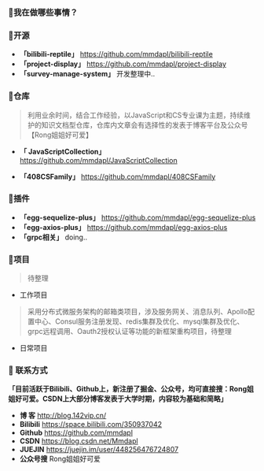 ### 👻我在做哪些事情？

### 🔗开源

- **「bilibili-reptile」** https://github.com/mmdapl/bilibili-reptile
- **「project-display」** https://github.com/mmdapl/project-display
- **「survey-manage-system」** 开发整理中..

### 🔗仓库

> 利用业余时间，结合工作经验，以JavaScript和CS专业课为主题，持续维护的知识文档型仓库，仓库内文章会有选择性的发表于博客平台及公众号【Rong姐姐好可爱】

- **「 JavaScriptCollection」**  https://github.com/mmdapl/JavaScriptCollection

- **「408CSFamily」**  https://github.com/mmdapl/408CSFamily

### 🔗插件

- **「egg-sequelize-plus」**  https://github.com/mmdapl/egg-sequelize-plus
- **「egg-axios-plus」**  https://github.com/mmdapl/egg-axios-plus
- **「grpc相关」**  doing..

### 🔗项目

> 待整理

- 工作项目

> 采用分布式微服务架构的邮箱类项目，涉及服务网关、消息队列、Apollo配置中心、Consul服务注册发现、redis集群及优化、mysql集群及优化、grpc远程调用、Oauth2授权认证等功能的新框架重构项目，待整理

- 日常项目

### 💬 联系方式

**「目前活跃于Bilibili、Github上，新注册了掘金、公众号，均可直接搜：Rong姐姐好可爱。CSDN上大部分博客发表于大学时期，内容较为基础和简略」**

- **博     客** http://blog.142vip.cn/
- **Bilibili** https://space.bilibili.com/350937042
- **Github** https://github.com/mmdapl
- **CSDN** https://blog.csdn.net/Mmdapl
- **JUEJIN** https://juejin.im/user/448256476724807
- **公众号搜** Rong姐姐好可爱


